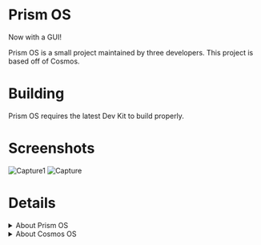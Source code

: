 # Prism OS
<span style="style=font-family: 'Open Sans', 'Helvetica Neue', Helvetica, Arial, sans-serif;">
<p>Now with a GUI!</p>
<p>Prism OS is a small project maintained by three developers. 
This project is based off of Cosmos.</p>

# Building
Prism OS requires the latest Dev Kit to build properly.
</span>

# Screenshots
![Capture1](https://user-images.githubusercontent.com/49339966/119268040-60c57d80-bbf1-11eb-8cc2-ed262d965841.PNG)
![Capture](https://user-images.githubusercontent.com/49339966/119268042-61f6aa80-bbf1-11eb-8cef-89380f3285b8.PNG)

# Details
<details>
    <Summary>
        About Prism OS
    </Summary>
<p>
     Prism OS is an open source project started in 2021. More coming soon.
</p>
</details>

<details>
    <Summary>
        About Cosmos OS
    </Summary>
<p>
Cosmos is a program that allows you to create an entire operating system using c#, c++, and a few more.

It allows for a file system, graphics, console, and hardware access, aswell as getting user input from a keyboard and a mouse.
</p>
</details>
